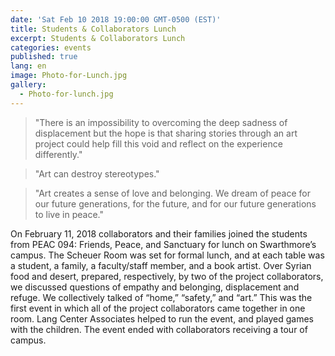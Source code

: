 ```yaml
---
date: 'Sat Feb 10 2018 19:00:00 GMT-0500 (EST)'
title: Students & Collaborators Lunch
excerpt: Students & Collaborators Lunch
categories: events
published: true
lang: en
image: Photo-for-Lunch.jpg
gallery:
  - Photo-for-lunch.jpg
---
```


> "There is an impossibility to overcoming the deep sadness of displacement but the hope is that sharing stories through an art project could help fill this void and reflect on the experience differently."

> "Art can destroy stereotypes."

> "Art creates a sense of love and belonging. We dream of peace for our future generations, for the future, and for our future generations to live in peace."

On February 11, 2018 collaborators and their families joined the students from PEAC 094: Friends, Peace, and Sanctuary for lunch on Swarthmore’s campus. The Scheuer Room was set for formal lunch, and at each table was a student, a family, a faculty/staff member, and a book artist. Over Syrian food and desert, prepared, respectively, by two of the project collaborators, we discussed questions of empathy and belonging, displacement and refuge. We collectively talked of “home,” “safety,” and “art.” This was the first event in which all of the project collaborators came together in one room. Lang Center Associates helped to run the event, and played games with the children. The event ended with collaborators receiving a tour of campus.
